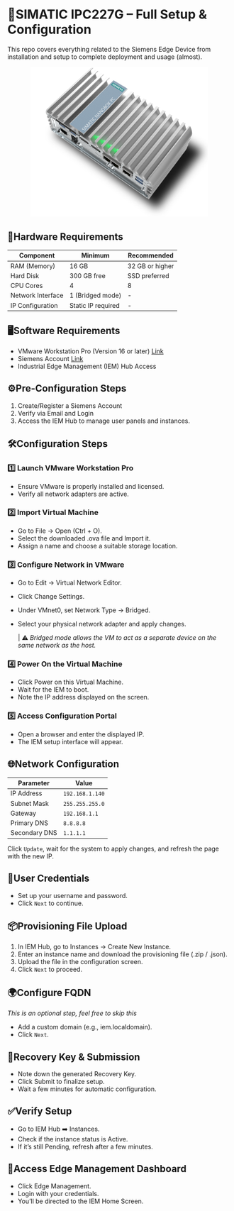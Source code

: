 #  📘SIMATIC IPC227G – Full Setup & Configuration
This repo covers everything related to the Siemens Edge Device from installation and setup to complete deployment and usage (almost).

<p align="center">
  <img src="assets/p-st80-xx-03646v_original.png" width="400">
</p>


## 🧰Hardware Requirements


| Component | Minimum | Recommended |
|-----------|-----------|-----------|
| RAM (Memory) | 16 GB | 32 GB or higher |
| Hard Disk | 300 GB free | SSD preferred |
| CPU Cores | 4 | 8 |
| Network Interface | 1 (Bridged mode) | - |
| IP Configuration | Static IP required | - |


## 🖥️Software Requirements
- VMware Workstation Pro (Version 16 or later) [Link](https://www.vmware.com/products/desktop-hypervisor/workstation-and-fusion)
- Siemens Account [Link](https://www.siemens.com/global/en.html)
- Industrial Edge Management (IEM) Hub Access

## ⚙️Pre-Configuration Steps
1) Create/Register a Siemens Account
2) Verify via Email and Login
3) Access the IEM Hub to manage user panels and instances.

## 🛠️Configuration Steps
### 1️⃣ Launch VMware Workstation Pro
- Ensure VMware is properly installed and licensed.
- Verify all network adapters are active.

### 2️⃣ Import Virtual Machine
- Go to File → Open (Ctrl + O).
- Select the downloaded .ova file and Import it.
- Assign a name and choose a suitable storage location.

### 3️⃣ Configure Network in VMware
- Go to Edit → Virtual Network Editor.
- Click Change Settings.
- Under VMnet0, set Network Type → Bridged.
- Select your physical network adapter and apply changes.

  | ⚠️ _Bridged mode allows the VM to act as a separate device on the same network as the host._

### 4️⃣ Power On the Virtual Machine
- Click Power on this Virtual Machine.
- Wait for the IEM to boot.
- Note the IP address displayed on the screen.

### 5️⃣ Access Configuration Portal
- Open a browser and enter the displayed IP.
- The IEM setup interface will appear.

## 🌐Network Configuration

| Parameter | Value |
|-----------|-----------|
| IP Address | `192.168.1.140` |
| Subnet Mask | `255.255.255.0` | 
| Gateway | `192.168.1.1` |
| Primary DNS | `8.8.8.8` |
| Secondary DNS | `1.1.1.1` |

Click `Update`, wait for the system to apply changes, and refresh the page with the new IP.

## 🔑User Credentials
- Set up your username and password.
- Click `Next` to continue.

## 📦Provisioning File Upload

1) In IEM Hub, go to Instances → Create New Instance.
2) Enter an instance name and download the provisioning file (.zip / .json).
3) Upload the file in the configuration screen.
4) Click `Next` to proceed.

## 🌍Configure FQDN
_This is an optional step, feel free to skip this_
- Add a custom domain (e.g., iem.localdomain).
- Click `Next`.

## 🧾Recovery Key & Submission

- Note down the generated Recovery Key.
- Click Submit to finalize setup.
- Wait a few minutes for automatic configuration.

## ✅Verify Setup
- Go to IEM Hub ➡️ Instances.
- Check if the instance status is Active.
- If it’s still Pending, refresh after a few minutes.

## 📂Access Edge Management Dashboard
- Click Edge Management.
- Login with your credentials.
- You’ll be directed to the IEM Home Screen.
